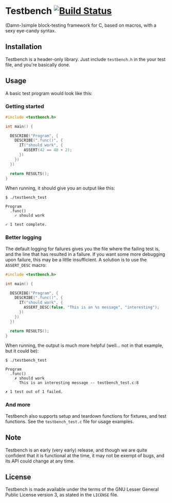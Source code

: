 # Testbench [![Build Status](https://travis-ci.org/ironmelt/testbench.svg?branch=master)](https://travis-ci.org/ironmelt/testbench)

(Damn-)simple block-testing framework for C, based on macros, with a sexy eye-candy syntax.

## Installation

Testbench is a header-only library. Just include `testbench.h` in the your test file, and you're basically
done.

## Usage

A basic test program would look like this:

### Getting started

```c
#include <testbench.h>

int main() {

  DESCRIBE("Program", {
    DESCRIBE(".func()", {
      IT("should work", {
        ASSERT(42 == 40 + 2);
      })
    })
  })

  return RESULTS();
}
```

When running, it should give you an output like this:

```
$ ./testbench_test

Program
  .func()
    ✓ should work

✓ 1 test complete.
```

### Better logging

The default logging for failures gives you the file where the failing test is, and the line that has resulted in a
failure. If you want some more debugging upon failure, this may be a little insufficient. A solution is to use the
`ASSERT_DESC` macro:

```c
#include <testbench.h>

int main() {

  DESCRIBE("Program", {
    DESCRIBE(".func()", {
      IT("should work", {
        ASSERT_DESC(false, "This is an %s message", "interesting");
      })
    })
  })

  return RESULTS();
}
```

When running, the output is much more helpful (well... not in that example, but it could be):

```
$ ./testbench_test

Program
  .func()
    ✗ should work
      This is an interesting message -- testbench_test.c:8

✗ 1 test out of 1 failed.
```

### And more

Testbench also supports setup and teardown functions for fixtures, and test functions. See the `testbench_test.c`
file for usage examples.


## Note

Testbench is an early (very early) release, and though we are quite confident that it is functional at the time, it may
not be exempt of bugs, and its API could change at any time.

## License

Testbench is made available under the terms of the GNU Lesser General Public License version 3, as stated in the
`LICENSE` file.

